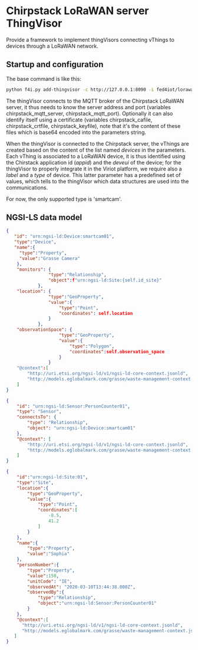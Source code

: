 # Chirpstack LoRaWAN server ThingVisor

Provide a framework to implement thingVisors connecting vThings to devices through a LoRaWAN network.

## Startup and configuration

The base command is like this:
```bash
python f4i.py add-thingvisor -c http://127.0.0.1:8090 -i fed4iot/lorawan-tv -n CSCAM01 -p "{'chirpstack_mqtt_server':'172.17.0.2','chirpstack_mqtt_port':'8883', 'chirpstack_cafile':$(base64 -w0 '/path/to/ca.crt'), 'chirpstack_crtfile':$(base64 -w0 '/path/to/user.crt'), 'chirpstack_keyfile':$(base64 -w0 '/path/to/user.key'), 'devices=[{{'type':'smartcam', 'label':'SC-ABC', 'appid':'12', 'deveui':'0123456789ABCDEF'}}]}
```

The thingVisor connects to the MQTT broker of the Chirpstack LoRaWAN server, it thus needs to know the server address and port (variables chirpstack_mqtt_server, chirpstack_mqtt_port). Optionally it can also identify itself using a certificate (variables chirpstack_cafile, chirpstack_crtfile, chirpstack_keyfile), note that it's the content of these files which is base64 encoded into the parameters string. 

When the thingVisor is connected to the Chirpstack server, the vThings are created based on the content of the list named _devices_ in the parameters.  Each vThing is associated to a LoRaWAN device, it is thus identified using the Chirstack application id (_appid_) and the _deveui_ of the device; for the thingVisor to properly integrate it in the Viriot platform, we require also a _label_ and a _type_ of device. This latter parameter has a predefined set of values, which tells to the thingVisor which data structures are used into the communications.

For now, the only supported type is 'smartcam'.

## NGSI-LS data model

```json
{
   "id": "urn:ngsi-ld:Device:smartcam01",
   "type":"Device",
   "name":{
     "type":"Property",
	 "value":"Grasse Camera"
	},
	"monitors": {
                "type":"Relationship",
                "object":f"urn:ngsi-ld:Site:{self.id_site}"
            },
	"location": {
                "type":"GeoProperty",
                "value":{
                    "type":"Point",
                    "coordinates": self.location
                }
            },
	"observationSpace": {
                    "type":"GeoProperty",
                    "value":{
                        "type":"Polygon",
                        "coordinates":self.observation_space
                    }
                }
	"@context":[
		"http://uri.etsi.org/ngsi-ld/v1/ngsi-ld-core-context.jsonld",
		"http://models.eglobalmark.com/grasse/waste-management-context.jsonld"
	]
}

{
	"id": "urn:ngsi-ld:Sensor:PersonCounter01",
	"type": "Sensor",
	"connectsTo": {
		"type": "Relationship",
		"object": "urn:ngsi-ld:Device:smartcam01"
	},
	"@context": [
		"http://uri.etsi.org/ngsi-ld/v1/ngsi-ld-core-context.jsonld",
		"http://models.eglobalmark.com/grasse/waste-management-context.jsonld"
	]
}

{
	"id":"urn:ngsi-ld:Site:01",
	"type":"Site",
	"location":{
		"type":"GeoProperty",
		"value":{
			"type":"Point",
			"coordinates":[
				-8.5,
				41.2
			]
		}
	},
	"name":{
		"type":"Property",
		"value":"Sophia"
	},
	"personNumber":{
		"type":"Property",
		"value":150,
		"unitCode": "IE",
		"observedAt": "2020-03-10T13:44:38.000Z",
		"observedBy":{
			"type":"Relationship",
			"object":"urn:ngsi-ld:Sensor:PersonCounter01"
		}
	},
	"@context":[
      "http://uri.etsi.org/ngsi-ld/v1/ngsi-ld-core-context.jsonld",
      "http://models.eglobalmark.com/grasse/waste-management-context.jsonld"
   ]
}
```


